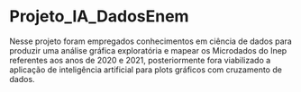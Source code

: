 # Projeto_IA_DadosEnem

<p>
  Nesse projeto foram empregados conhecimentos em ciência de dados para produzir uma análise gráfica exploratória e mapear os Microdados do Inep referentes aos anos de 2020 e 2021, posteriormente fora viabilizado a aplicação de inteligência artificial para plots gráficos com cruzamento de dados.
</p>
